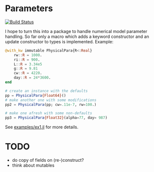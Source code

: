 # Parameters

[![Build Status](https://travis-ci.org/mauro3/Parameters.jl.svg?branch=master)](https://travis-ci.org/mauro3/Parameters.jl)

I hope to turn this into a package to handle numerical model parameter
handling.  So far only a macro which adds a keyword constructor and an
update constructor to types is implemented.  Example:

```julia
@with_kw immutable PhysicalPara{R<:Real}
    rw::R = 1000.
    ri::R = 900.
    L::R = 3.34e5
    g::R = 9.81
    cw::R = 4220.
    day::R = 24*3600.
end

# create an instance with the defaults
pp = PhysicalPara{Float64}()
# make another one with some modifications
pp2 = PhysicalPara(pp; cw=.11e-7, rw=100.)

# make one afresh with some non-defaults
pp3 = PhysicalPara{Float32}(alpha=77, day= 987)

```

See [examples/ex1.jl](examples/ex1.jl) for more details.

# TODO

- do copy of fields on (re-)construct?
- think about mutables
